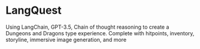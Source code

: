 # LangQuest
Using LangChain, GPT-3.5, Chain of thought reasoning to create a Dungeons and Dragons type experience. Complete with hitpoints, inventory, storyline, immersive image generation, and more

